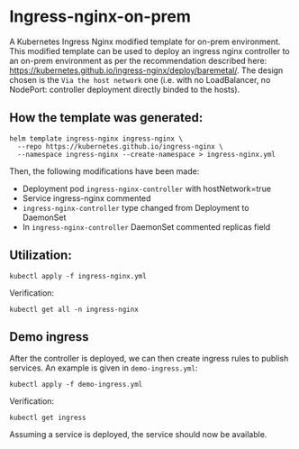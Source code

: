 # Ingress-nginx-on-prem
A Kubernetes Ingress Nginx modified template for on-prem environment.
This modified template can be used to deploy an ingress nginx controller to an on-prem environment as per the recommendation described here: https://kubernetes.github.io/ingress-nginx/deploy/baremetal/.
The design chosen is the `Via the host network` one (i.e. with no LoadBalancer, no NodePort: controller deployment directly binded to the hosts). 

## How the template was generated: 
```
helm template ingress-nginx ingress-nginx \
  --repo https://kubernetes.github.io/ingress-nginx \
  --namespace ingress-nginx --create-namespace > ingress-nginx.yml
```
Then, the following modifications have been made: 
* Deployment pod `ingress-nginx-controller` with hostNetwork=true
* Service ingress-nginx commented
* `ingress-nginx-controller` type changed from Deployment to DaemonSet
* In `ingress-nginx-controller` DaemonSet commented replicas field


## Utilization: 
```
kubectl apply -f ingress-nginx.yml
```
Verification: 
```
kubectl get all -n ingress-nginx
```

## Demo ingress
After the controller is deployed, we can then create ingress rules to publish services. An example is given in `demo-ingress.yml`: 
```
kubectl apply -f demo-ingress.yml
```
Verification: 
```
kubectl get ingress
```
Assuming a service is deployed, the service should now be available.   